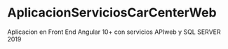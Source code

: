 # AplicacionServiciosCarCenterWeb
Aplicacion en Front End Angular 10+ con servicios APIweb y SQL SERVER 2019
